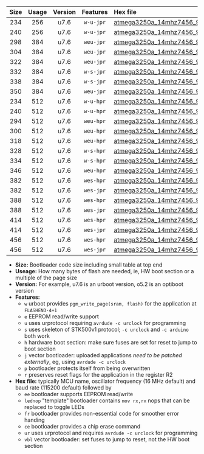 |Size|Usage|Version|Features|Hex file|
|:-:|:-:|:-:|:-:|:--|
|234|256|u7.6|`w-u-jpr`|[atmega3250a_14mhz7456_9600bps_ur_vbl.hex](https://raw.githubusercontent.com/stefanrueger/urboot/main/atmega3250a_14mhz7456_9600bps_ur_vbl.hex)|
|240|256|u7.6|`w-u-jpr`|[atmega3250a_14mhz7456_9600bps_lednop_ur_vbl.hex](https://raw.githubusercontent.com/stefanrueger/urboot/main/atmega3250a_14mhz7456_9600bps_lednop_ur_vbl.hex)|
|298|384|u7.6|`weu-jpr`|[atmega3250a_14mhz7456_9600bps_ee_ur_vbl.hex](https://raw.githubusercontent.com/stefanrueger/urboot/main/atmega3250a_14mhz7456_9600bps_ee_ur_vbl.hex)|
|304|384|u7.6|`weu-jpr`|[atmega3250a_14mhz7456_9600bps_ee_lednop_ur_vbl.hex](https://raw.githubusercontent.com/stefanrueger/urboot/main/atmega3250a_14mhz7456_9600bps_ee_lednop_ur_vbl.hex)|
|322|384|u7.6|`weu-jpr`|[atmega3250a_14mhz7456_9600bps_ee_lednop_fr_ur_vbl.hex](https://raw.githubusercontent.com/stefanrueger/urboot/main/atmega3250a_14mhz7456_9600bps_ee_lednop_fr_ur_vbl.hex)|
|332|384|u7.6|`w-s-jpr`|[atmega3250a_14mhz7456_9600bps_vbl.hex](https://raw.githubusercontent.com/stefanrueger/urboot/main/atmega3250a_14mhz7456_9600bps_vbl.hex)|
|338|384|u7.6|`w-s-jpr`|[atmega3250a_14mhz7456_9600bps_lednop_vbl.hex](https://raw.githubusercontent.com/stefanrueger/urboot/main/atmega3250a_14mhz7456_9600bps_lednop_vbl.hex)|
|350|384|u7.6|`weu-jpr`|[atmega3250a_14mhz7456_9600bps_ee_lednop_fr_ce_ur_vbl.hex](https://raw.githubusercontent.com/stefanrueger/urboot/main/atmega3250a_14mhz7456_9600bps_ee_lednop_fr_ce_ur_vbl.hex)|
|234|512|u7.6|`w-u-hpr`|[atmega3250a_14mhz7456_9600bps_ur.hex](https://raw.githubusercontent.com/stefanrueger/urboot/main/atmega3250a_14mhz7456_9600bps_ur.hex)|
|240|512|u7.6|`w-u-hpr`|[atmega3250a_14mhz7456_9600bps_lednop_ur.hex](https://raw.githubusercontent.com/stefanrueger/urboot/main/atmega3250a_14mhz7456_9600bps_lednop_ur.hex)|
|294|512|u7.6|`weu-hpr`|[atmega3250a_14mhz7456_9600bps_ee_ur.hex](https://raw.githubusercontent.com/stefanrueger/urboot/main/atmega3250a_14mhz7456_9600bps_ee_ur.hex)|
|300|512|u7.6|`weu-hpr`|[atmega3250a_14mhz7456_9600bps_ee_lednop_ur.hex](https://raw.githubusercontent.com/stefanrueger/urboot/main/atmega3250a_14mhz7456_9600bps_ee_lednop_ur.hex)|
|318|512|u7.6|`weu-hpr`|[atmega3250a_14mhz7456_9600bps_ee_lednop_fr_ur.hex](https://raw.githubusercontent.com/stefanrueger/urboot/main/atmega3250a_14mhz7456_9600bps_ee_lednop_fr_ur.hex)|
|328|512|u7.6|`w-s-hpr`|[atmega3250a_14mhz7456_9600bps.hex](https://raw.githubusercontent.com/stefanrueger/urboot/main/atmega3250a_14mhz7456_9600bps.hex)|
|334|512|u7.6|`w-s-hpr`|[atmega3250a_14mhz7456_9600bps_lednop.hex](https://raw.githubusercontent.com/stefanrueger/urboot/main/atmega3250a_14mhz7456_9600bps_lednop.hex)|
|346|512|u7.6|`weu-hpr`|[atmega3250a_14mhz7456_9600bps_ee_lednop_fr_ce_ur.hex](https://raw.githubusercontent.com/stefanrueger/urboot/main/atmega3250a_14mhz7456_9600bps_ee_lednop_fr_ce_ur.hex)|
|382|512|u7.6|`wes-hpr`|[atmega3250a_14mhz7456_9600bps_ee.hex](https://raw.githubusercontent.com/stefanrueger/urboot/main/atmega3250a_14mhz7456_9600bps_ee.hex)|
|382|512|u7.6|`wes-jpr`|[atmega3250a_14mhz7456_9600bps_ee_vbl.hex](https://raw.githubusercontent.com/stefanrueger/urboot/main/atmega3250a_14mhz7456_9600bps_ee_vbl.hex)|
|388|512|u7.6|`wes-hpr`|[atmega3250a_14mhz7456_9600bps_ee_lednop.hex](https://raw.githubusercontent.com/stefanrueger/urboot/main/atmega3250a_14mhz7456_9600bps_ee_lednop.hex)|
|388|512|u7.6|`wes-jpr`|[atmega3250a_14mhz7456_9600bps_ee_lednop_vbl.hex](https://raw.githubusercontent.com/stefanrueger/urboot/main/atmega3250a_14mhz7456_9600bps_ee_lednop_vbl.hex)|
|414|512|u7.6|`wes-hpr`|[atmega3250a_14mhz7456_9600bps_ee_lednop_fr.hex](https://raw.githubusercontent.com/stefanrueger/urboot/main/atmega3250a_14mhz7456_9600bps_ee_lednop_fr.hex)|
|414|512|u7.6|`wes-jpr`|[atmega3250a_14mhz7456_9600bps_ee_lednop_fr_vbl.hex](https://raw.githubusercontent.com/stefanrueger/urboot/main/atmega3250a_14mhz7456_9600bps_ee_lednop_fr_vbl.hex)|
|456|512|u7.6|`wes-hpr`|[atmega3250a_14mhz7456_9600bps_ee_lednop_fr_ce.hex](https://raw.githubusercontent.com/stefanrueger/urboot/main/atmega3250a_14mhz7456_9600bps_ee_lednop_fr_ce.hex)|
|456|512|u7.6|`wes-jpr`|[atmega3250a_14mhz7456_9600bps_ee_lednop_fr_ce_vbl.hex](https://raw.githubusercontent.com/stefanrueger/urboot/main/atmega3250a_14mhz7456_9600bps_ee_lednop_fr_ce_vbl.hex)|

- **Size:** Bootloader code size including small table at top end
- **Useage:** How many bytes of flash are needed, ie, HW boot section or a multiple of the page size
- **Version:** For example, u7.6 is an urboot version, o5.2 is an optiboot version
- **Features:**
  + `w` urboot provides `pgm_write_page(sram, flash)` for the application at `FLASHEND-4+1`
  + `e` EEPROM read/write support
  + `u` uses urprotocol requiring `avrdude -c urclock` for programming
  + `s` uses skeleton of STK500v1 protocol; `-c urclock` and `-c arduino` both work
  + `h` hardware boot section: make sure fuses are set for reset to jump to boot section
  + `j` vector bootloader: uploaded applications *need to be patched externally*, eg, using `avrdude -c urclock`
  + `p` bootloader protects itself from being overwritten
  + `r` preserves reset flags for the application in the register R2
- **Hex file:** typically MCU name, oscillator frequency (16 MHz default) and baud rate (115200 default) followed by
  + `ee` bootloader supports EEPROM read/write
  + `lednop` "template" bootloader contains `mov rx,rx` nops that can be replaced to toggle LEDs
  + `fr` bootloader provides non-essential code for smoother error handing
  + `ce` bootloader provides a chip erase command
  + `ur` uses urprotocol and requires `avrdude -c urclock` for programming
  + `vbl` vector bootloader: set fuses to jump to reset, not the HW boot section
